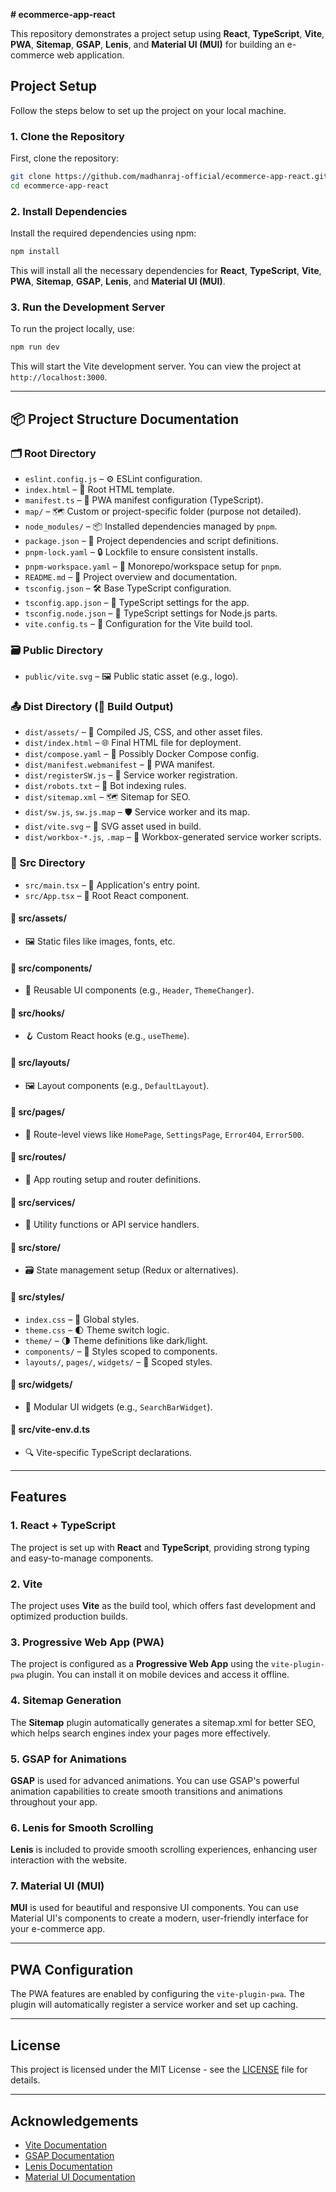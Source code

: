 
**# ecommerce-app-react**

This repository demonstrates a project setup using **React**, **TypeScript**, **Vite**, **PWA**, **Sitemap**, **GSAP**, **Lenis**, and **Material UI (MUI)** for building an e-commerce web application.

## Project Setup

Follow the steps below to set up the project on your local machine.

### 1. Clone the Repository

First, clone the repository:

```bash
git clone https://github.com/madhanraj-official/ecommerce-app-react.git
cd ecommerce-app-react
```

### 2. Install Dependencies

Install the required dependencies using npm:

```bash
npm install
```

This will install all the necessary dependencies for **React**, **TypeScript**, **Vite**, **PWA**, **Sitemap**, **GSAP**, **Lenis**, and **Material UI (MUI)**.

### 3. Run the Development Server

To run the project locally, use:

```bash
npm run dev
```

This will start the Vite development server. You can view the project at `http://localhost:3000`.

---

## 📦 Project Structure Documentation

### 🗂️ Root Directory
- `eslint.config.js` – ⚙️ ESLint configuration.
- `index.html` – 🧾 Root HTML template.
- `manifest.ts` – 📱 PWA manifest configuration (TypeScript).
- `map/` – 🗺️ Custom or project-specific folder (purpose not detailed).
- `node_modules/` – 📦 Installed dependencies managed by `pnpm`.
- `package.json` – 📜 Project dependencies and script definitions.
- `pnpm-lock.yaml` – 🔒 Lockfile to ensure consistent installs.
- `pnpm-workspace.yaml` – 🧩 Monorepo/workspace setup for `pnpm`.
- `README.md` – 📖 Project overview and documentation.
- `tsconfig.json` – 🛠️ Base TypeScript configuration.
- `tsconfig.app.json` – 🧪 TypeScript settings for the app.
- `tsconfig.node.json` – 🧱 TypeScript settings for Node.js parts.
- `vite.config.ts` – 🚀 Configuration for the Vite build tool.

### 🗃️ Public Directory
- `public/vite.svg` – 🖼️ Public static asset (e.g., logo).

### 📤 Dist Directory (🔧 Build Output)
- `dist/assets/` – 🧩 Compiled JS, CSS, and other asset files.
- `dist/index.html` – 🌐 Final HTML file for deployment.
- `dist/compose.yaml` – 🐳 Possibly Docker Compose config.
- `dist/manifest.webmanifest` – 🧾 PWA manifest.
- `dist/registerSW.js` – 🧭 Service worker registration.
- `dist/robots.txt` – 🤖 Bot indexing rules.
- `dist/sitemap.xml` – 🗺️ Sitemap for SEO.
- `dist/sw.js`, `sw.js.map` – 🛡️ Service worker and its map.
- `dist/vite.svg` – 🎨 SVG asset used in build.
- `dist/workbox-*.js`, `.map` – 🧰 Workbox-generated service worker scripts.

### 🧪 Src Directory
- `src/main.tsx` – 🔑 Application's entry point.
- `src/App.tsx` – 🧱 Root React component.

#### 📁 src/assets/
- 🖼️ Static files like images, fonts, etc.

#### 📁 src/components/
- 🧩 Reusable UI components (e.g., `Header`, `ThemeChanger`).

#### 📁 src/hooks/
- 🪝 Custom React hooks (e.g., `useTheme`).

#### 📁 src/layouts/
- 🖼️ Layout components (e.g., `DefaultLayout`).

#### 📁 src/pages/
- 📄 Route-level views like `HomePage`, `SettingsPage`, `Error404`, `Error500`.

#### 📁 src/routes/
- 🧭 App routing setup and router definitions.

#### 📁 src/services/
- 🔌 Utility functions or API service handlers.

#### 📁 src/store/
- 🗃️ State management setup (Redux or alternatives).

#### 📁 src/styles/
- `index.css` – 🎨 Global styles.
- `theme.css` – 🌓 Theme switch logic.
- `theme/` – 🌗 Theme definitions like dark/light.
- `components/` – 🧬 Styles scoped to components.
- `layouts/`, `pages/`, `widgets/` – 🧾 Scoped styles.

#### 📁 src/widgets/
- 🧱 Modular UI widgets (e.g., `SearchBarWidget`).

#### 📄 src/vite-env.d.ts
- 🔍 Vite-specific TypeScript declarations.

---

## Features

### 1. **React + TypeScript**

The project is set up with **React** and **TypeScript**, providing strong typing and easy-to-manage components.

### 2. **Vite**

The project uses **Vite** as the build tool, which offers fast development and optimized production builds.

### 3. **Progressive Web App (PWA)**

The project is configured as a **Progressive Web App** using the `vite-plugin-pwa` plugin. You can install it on mobile devices and access it offline.

### 4. **Sitemap Generation**

The **Sitemap** plugin automatically generates a sitemap.xml for better SEO, which helps search engines index your pages more effectively.

### 5. **GSAP for Animations**

**GSAP** is used for advanced animations. You can use GSAP's powerful animation capabilities to create smooth transitions and animations throughout your app.

### 6. **Lenis for Smooth Scrolling**

**Lenis** is included to provide smooth scrolling experiences, enhancing user interaction with the website.

### 7. **Material UI (MUI)**

**MUI** is used for beautiful and responsive UI components. You can use Material UI's components to create a modern, user-friendly interface for your e-commerce app.

---

## PWA Configuration

The PWA features are enabled by configuring the `vite-plugin-pwa`. The plugin will automatically register a service worker and set up caching.

---

## License

This project is licensed under the MIT License - see the [LICENSE](LICENSE) file for details.

---

## Acknowledgements

- [Vite Documentation](https://vitejs.dev/)
- [GSAP Documentation](https://greensock.com/docs/)
- [Lenis Documentation](https://lenis.app/)
- [Material UI Documentation](https://mui.com/)
```





